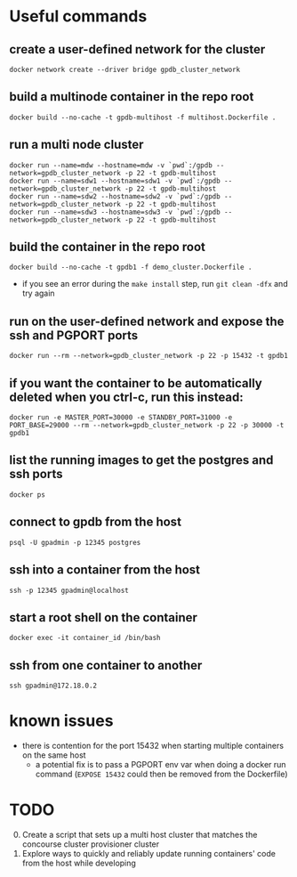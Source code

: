# Useful commands

## create a user-defined network for the cluster
`docker network create --driver bridge gpdb_cluster_network`

## build a multinode container in the repo root
`docker build --no-cache -t gpdb-multihost -f multihost.Dockerfile .`

## run a multi node cluster
```
docker run --name=mdw --hostname=mdw -v `pwd`:/gpdb --network=gpdb_cluster_network -p 22 -t gpdb-multihost
docker run --name=sdw1 --hostname=sdw1 -v `pwd`:/gpdb --network=gpdb_cluster_network -p 22 -t gpdb-multihost
docker run --name=sdw2 --hostname=sdw2 -v `pwd`:/gpdb --network=gpdb_cluster_network -p 22 -t gpdb-multihost
docker run --name=sdw3 --hostname=sdw3 -v `pwd`:/gpdb --network=gpdb_cluster_network -p 22 -t gpdb-multihost
```

## build the container in the repo root
`docker build --no-cache -t gpdb1 -f demo_cluster.Dockerfile .`
- if you see an error during the `make install` step, run `git clean -dfx` and try again

## run on the user-defined network and expose the ssh and PGPORT ports
`docker run --rm --network=gpdb_cluster_network -p 22 -p 15432 -t gpdb1`

## if you want the container to be automatically deleted when you ctrl-c, run this instead:
`docker run -e MASTER_PORT=30000 -e STANDBY_PORT=31000 -e PORT_BASE=29000 --rm --network=gpdb_cluster_network -p 22 -p 30000 -t gpdb1`

## list the running images to get the postgres and ssh ports
`docker ps`

## connect to gpdb from the host
`psql -U gpadmin -p 12345 postgres`

## ssh into a container from the host
`ssh -p 12345 gpadmin@localhost`

## start a root shell on the container
`docker exec -it container_id /bin/bash`

## ssh from one container to another
`ssh gpadmin@172.18.0.2`

# known issues
* there is contention for the port 15432 when starting multiple containers on the same host
    - a potential fix is to pass a PGPORT env var when doing a docker run command (`EXPOSE 15432` could then be removed from the Dockerfile)

# TODO
0. Create a script that sets up a multi host cluster that matches the concourse cluster provisioner cluster
1. Explore ways to quickly and reliably update running containers' code from the host while developing